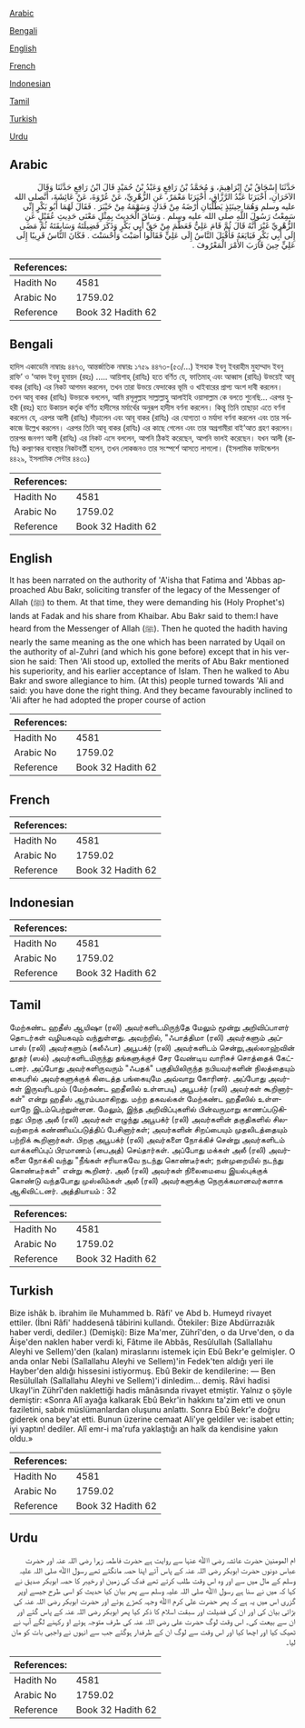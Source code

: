 [Arabic](#arabic)

[Bengali](#bengali)

[English](#english)

[French](#french)

[Indonesian](#indonesian)

[Tamil](#tamil)

[Turkish](#turkish)

[Urdu](#urdu)

## Arabic


<div dir="rtl" lang="ar" style={{fontSize:'larger',backgroundColor:'#f8f9fa',padding:20}}>
حَدَّثَنَا إِسْحَاقُ بْنُ إِبْرَاهِيمَ، وَ مُحَمَّدُ بْنُ رَافِعٍ وَعَبْدُ بْنُ حُمَيْدٍ قَالَ ابْنُ رَافِعٍ حَدَّثَنَا وَقَالَ الآخَرَانِ، أَخْبَرَنَا عَبْدُ الرَّزَّاقِ، أَخْبَرَنَا مَعْمَرٌ، عَنِ الزُّهْرِيِّ، عَنْ عُرْوَةَ، عَنْ عَائِشَةَ، أَنَّصلى الله عليه وسلم وَهُمَا حِينَئِذٍ يَطْلُبَانِ أَرْضَهُ مِنْ فَدَكٍ وَسَهْمَهُ مِنْ خَيْبَرَ ‏.‏ فَقَالَ لَهُمَا أَبُو بَكْرٍ إِنِّي سَمِعْتُ رَسُولَ اللَّهِ صلى الله عليه وسلم ‏.‏ وَسَاقَ الْحَدِيثَ بِمِثْلِ مَعْنَى حَدِيثِ عُقَيْلٍ عَنِ الزُّهْرِيِّ غَيْرَ أَنَّهُ قَالَ ثُمَّ قَامَ عَلِيٌّ فَعَظَّمَ مِنْ حَقِّ أَبِي بَكْرٍ وَذَكَرَ فَضِيلَتَهُ وَسَابِقَتَهُ ثُمَّ مَضَى إِلَى أَبِي بَكْرٍ فَبَايَعَهُ فَأَقْبَلَ النَّاسُ إِلَى عَلِيٍّ فَقَالُوا أَصَبْتَ وَأَحْسَنْتَ ‏.‏ فَكَانَ النَّاسُ قَرِيبًا إِلَى عَلِيٍّ حِينَ قَارَبَ الأَمْرَ الْمَعْرُوفَ ‏.‏
</div>
<div style={{backgroundColor:'#f8f9fa',padding:20, marginBottom: 10}}><table> <thead> <tr> <th>References:</th> <th></th> </tr> </thead> <tbody><tr><td>Hadith No</td><td>4581</td></tr><tr><td>Arabic No</td><td>1759.02</td></tr><tr><td>Reference</td><td>Book 32 Hadith 62</td></tr></tbody></table></div>

## Bengali


<div dir="ltr" lang="bn" style={{fontSize:'larger',backgroundColor:'#f8f9fa',padding:20}}>
হাদিস একাডেমি নাম্বারঃ ৪৪৭৩, আন্তর্জাতিক নাম্বারঃ ১৭৫৯ ৪৪৭৩-(৫৩/...) ইসহাক ইবনু ইবরাহীম মুহাম্মাদ ইবনু রাফি’ ও ‘আবদ ইবনু হুমায়দ (রহঃ) ..... আয়িশাহ্ (রাযিঃ) হতে বর্ণিত যে, ফাতিমাহ্ এবং আব্বাস (রাযিঃ) উভয়েই আবূ বাকর (রাযিঃ) এর নিকট আগমন করলেন, তখন তারা উভয়ে ফেদাকের ভূমি ও খাইবারের প্রাপ্য অংশ দাবী করলেন। তখন আবূ বাকর (রাযিঃ) উভয়কে বললেন, আমি রসূলুল্লাহ সাল্লাল্লাহু আলাইহি ওয়াসাল্লাম কে বলতে শুনেছি... এরপর যুহরী (রহঃ) হতে উকায়ল কর্তৃক বর্ণিত হাদীসের মর্মার্থের অনুরূপ হাদীস বর্ণনা করলেন। কিন্তু তিনি তাছাড়া এতে বর্ণনা করলেন যে, এরপর আলী (রাযিঃ) দাঁড়ালেন এবং আবূ বাকর (রাযিঃ) এর যোগ্যতা ও মর্যাদা বর্ণনা করলেন এবং তার সর্বকাজে উল্লেখ করলেন। এরপর তিনি আবূ বাকর (রাযিঃ) এর কাছে গেলেন এবং তার অগ্রগামীরা বাই’আত গ্রহণ করলেন। তারপর জনগণ আলী (রাযিঃ) এর নিকট এসে বললেন, আপনি ঠিকই করেছেন, আপনি ভালই করেছেন। যখন আলী (রাযিঃ) কল্যাণকর ব্যবস্থার নিকটবর্তী হলেন, তখন লোকজনও তার সংস্পর্শে আসতে লাগলো। (ইসলামিক ফাউন্ডেশন ৪৪২৯, ইসলামিক সেন্টার ৪৪৩১)
</div>
<div style={{backgroundColor:'#f8f9fa',padding:20, marginBottom: 10}}><table> <thead> <tr> <th>References:</th> <th></th> </tr> </thead> <tbody><tr><td>Hadith No</td><td>4581</td></tr><tr><td>Arabic No</td><td>1759.02</td></tr><tr><td>Reference</td><td>Book 32 Hadith 62</td></tr></tbody></table></div>

## English


<div dir="ltr" lang="en" style={{fontSize:'larger',backgroundColor:'#f8f9fa',padding:20}}>
It has been narrated on the authority of 'A'isha that Fatima and 'Abbas approached Abu Bakr, soliciting transfer of the legacy of the Messenger of Allah (ﷺ) to them. At that time, they were demanding his (Holy Prophet's) lands at Fadak and his share from Khaibar. Abu Bakr said to them:I have heard from the Messenger of Allah (ﷺ). Then he quoted the hadith having nearly the same meaning as the one which has been narrated by Uqail on the authority of al-Zuhri (and which his gone before) except that in his version he said: Then 'Ali stood up, extolled the merits of Abu Bakr mentioned his superiority, and his earlier acceptance of Islam. Then he walked to Abu Bakr and swore allegiance to him. (At this) people turned towards 'Ali and said: you have done the right thing. And they became favourably inclined to 'Ali after he had adopted the proper course of action
</div>
<div style={{backgroundColor:'#f8f9fa',padding:20, marginBottom: 10}}><table> <thead> <tr> <th>References:</th> <th></th> </tr> </thead> <tbody><tr><td>Hadith No</td><td>4581</td></tr><tr><td>Arabic No</td><td>1759.02</td></tr><tr><td>Reference</td><td>Book 32 Hadith 62</td></tr></tbody></table></div>

## French


<div dir="ltr" lang="fr" style={{fontSize:'larger',backgroundColor:'#f8f9fa',padding:20}}>

</div>
<div style={{backgroundColor:'#f8f9fa',padding:20, marginBottom: 10}}><table> <thead> <tr> <th>References:</th> <th></th> </tr> </thead> <tbody><tr><td>Hadith No</td><td>4581</td></tr><tr><td>Arabic No</td><td>1759.02</td></tr><tr><td>Reference</td><td>Book 32 Hadith 62</td></tr></tbody></table></div>

## Indonesian


<div dir="ltr" lang="id" style={{fontSize:'larger',backgroundColor:'#f8f9fa',padding:20}}>

</div>
<div style={{backgroundColor:'#f8f9fa',padding:20, marginBottom: 10}}><table> <thead> <tr> <th>References:</th> <th></th> </tr> </thead> <tbody><tr><td>Hadith No</td><td>4581</td></tr><tr><td>Arabic No</td><td>1759.02</td></tr><tr><td>Reference</td><td>Book 32 Hadith 62</td></tr></tbody></table></div>

## Tamil


<div dir="ltr" lang="ta" style={{fontSize:'larger',backgroundColor:'#f8f9fa',padding:20}}>
மேற்கண்ட ஹதீஸ் ஆயிஷா (ரலி) அவர்களிடமிருந்தே மேலும் மூன்று அறிவிப்பாளர் தொடர்கள் வழியகவும் வந்துள்ளது. அவற்றில், "ஃபாத்திமா (ரலி) அவர்களும் அப்பாஸ் (ரலி) அவர்களும் (கலீஃபா) அபூபக்ர் (ரலி) அவர்களிடம் சென்று,அல்லாஹ்வின் தூதர் (ஸல்) அவர்களிடமிருந்து தங்களுக்குச் சேர வேண்டிய வாரிசுச் சொத்தைக் கேட்டனர். அப்போது அவர்களிருவரும் "ஃபதக்" பகுதியிலிருந்த நபியவர்களின் நிலத்தையும் கைபரில் அவர்களுக்குக் கிடைத்த பங்கையுமே அவ்வாறு கோரினர். அப்போது அவர்கள் இருவரிடமும் (மேற்கண்ட ஹதீஸில் உள்ளபடி) அபூபக்ர் (ரலி) அவர்கள் கூறினார்கள்" என்று ஹதீஸ் ஆரம்பமாகிறது. மற்ற தகவல்கள் மேற்கண்ட ஹதீஸில் உள்ளவாறே இடம்பெற்றுள்ளன. மேலும், இந்த அறிவிப்புகளில் பின்வருமாறு காணப்படுகிறது: பிறகு அலீ (ரலி) அவர்கள் எழுந்து அபூபக்ர் (ரலி) அவர்களின் தகுதிகளில் சிலவற்றைக் கண்ணியப்படுத்திப் பேசினார்கள்; அவர்களின் சிறப்பையும் முதலிடத்தையும் பற்றிக் கூறினார்கள். பிறகு அபூபக்ர் (ரலி) அவர்களை நோக்கிச் சென்று அவர்களிடம் வாக்களிப்புப் பிரமாணம் (பைஅத்) செய்தார்கள். அப்போது மக்கள் அலீ (ரலி) அவர்களை நோக்கி வந்து "நீங்கள் சரியாகவே நடந்து கொண்டீர்கள்; நன்முறையில் நடந்து கொண்டீர்கள்" என்று கூறினர். அலீ (ரலி) அவர்கள் நிலைமையை இயல்புக்குக் கொண்டு வந்தபோது முஸ்லிம்கள் அலீ (ரலி) அவர்களுக்கு நெருக்கமானவர்களாக ஆகிவிட்டனர். அத்தியாயம் : 32
</div>
<div style={{backgroundColor:'#f8f9fa',padding:20, marginBottom: 10}}><table> <thead> <tr> <th>References:</th> <th></th> </tr> </thead> <tbody><tr><td>Hadith No</td><td>4581</td></tr><tr><td>Arabic No</td><td>1759.02</td></tr><tr><td>Reference</td><td>Book 32 Hadith 62</td></tr></tbody></table></div>

## Turkish


<div dir="ltr" lang="tr" style={{fontSize:'larger',backgroundColor:'#f8f9fa',padding:20}}>
Bize ishâk b. ibrahim ile Muhammed b. Râfi' ve Abd b. Humeyd rivayet ettiler. (İbni Râfi' haddesenâ tâbirini kullandı. Ötekiler: Bize Abdürrazıâk haber verdi, dediler.) (Demişki): Bize Ma'mer, Zührî'den, o da Urve'den, o da Âişe'den naklen haber verdi ki, Fâtıme ile Abbâs, Resûlullah (Sallallahu Aleyhi ve Sellem)'den (kalan) miraslarını istemek için Ebû Bekr'e gelmişler. O anda onlar Nebi (Sallallahu Aleyhi ve Sellem)'in Fedek'ten aldığı yeri ile Hayber'den aldığı hissesini istiyormuş. Ebû Bekir de kendilerine: — Ben Resülullah (Sallallahu Aleyhi ve Sellem)'i dinledim... demiş. Râvi hadisi Ukayl'in Zührî'den naklettiği hadis mânâsında rivayet etmiştir. Yalnız o şöyle demiştir: «Sonra Alî ayağa kalkarak Ebû Bekr'in hakkını ta'zim etti ve onun faziletini, sabık müslümanlardan oluşunu anlattı. Sonra Ebû Bekr'e doğru giderek ona bey'at etti. Bunun üzerine cemaat Ali'ye geldiler ve: isabet ettin; iyi yaptın! dediler. Alî emr-i ma'rufa yaklaştığı an halk da kendisine yakın oldu.»
</div>
<div style={{backgroundColor:'#f8f9fa',padding:20, marginBottom: 10}}><table> <thead> <tr> <th>References:</th> <th></th> </tr> </thead> <tbody><tr><td>Hadith No</td><td>4581</td></tr><tr><td>Arabic No</td><td>1759.02</td></tr><tr><td>Reference</td><td>Book 32 Hadith 62</td></tr></tbody></table></div>

## Urdu


<div dir="rtl" lang="ur" style={{fontSize:'larger',backgroundColor:'#f8f9fa',padding:20}}>
ام المومنین حضرت عائشہ رضی اﷲ عنہا سے روایت ہے حضرت فاطمہ زہرا رضی ‌اللہ ‌عنہ اور حضرت عباس دونوں حضرت ابوبکر رضی ‌اللہ ‌عنہ کے پاس آئے اپنا حصہ مانگتے تھے رسول اﷲ صلی ‌اللہ ‌علیہ ‌وسلم کے مال میں سے اور وہ اس وقت طلب کرتے تھے فدک کی زمین او رخیبر کا حصہ ابوبکر صدیق نے کہا کہ میں نے سنا ہے رسول اﷲ صلی ‌اللہ ‌علیہ ‌وسلم سے پھر بیان کیا حدیث کو اسی طرح جیسے اوپر گزری اس میں یہ ہے کہ پھر حضرت علی کرم اﷲ وجہہ کھڑے ہوئے اور حضرت ابوبکر رضی ‌اللہ ‌عنہ کی بڑائی بیان کی اور ان کی فضیلت اور سبقت اسلام کا ذکر کیا پھر ابوبکر رضی ‌اللہ ‌عنہ کے پاس گئے اور ان سے بیعت کی۔ اس وقت لوگ حضرت علی رضی ‌اللہ ‌عنہ کی طرف متوجہ ہوئے او رکہنے لگے آپ نے ٹھیک کیا اور اچھا کیا اور اس وقت سے لوگ ان کے طرفدار ہوگئے جب سے انہوں نے واجبی بات کو مان لیا۔
</div>
<div style={{backgroundColor:'#f8f9fa',padding:20, marginBottom: 10}}><table> <thead> <tr> <th>References:</th> <th></th> </tr> </thead> <tbody><tr><td>Hadith No</td><td>4581</td></tr><tr><td>Arabic No</td><td>1759.02</td></tr><tr><td>Reference</td><td>Book 32 Hadith 62</td></tr></tbody></table></div>